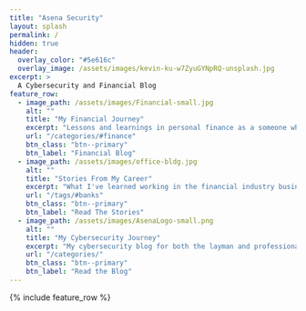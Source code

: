 ```yaml
---
title: "Asena Security"
layout: splash
permalink: /
hidden: true
header:
  overlay_color: "#5e616c"
  overlay_image: /assets/images/kevin-ku-w7ZyuGYNpRQ-unsplash.jpg
excerpt: >
  A Cybersecurity and Financial Blog
feature_row:
  - image_path: /assets/images/Financial-small.jpg
    alt: ""
    title: "My Financial Journey"
    excerpt: "Lessons and learnings in personal finance as a someone who hated finance but learned to like it."
    url: "/categories/#finance"
    btn_class: "btn--primary"
    btn_label: "Financial Blog"
  - image_path: /assets/images/office-bldg.jpg
    alt: ""
    title: "Stories From My Career"
    excerpt: "What I've learned working in the financial industry business for over 17 years"
    url: "/tags/#banks"
    btn_class: "btn--primary"
    btn_label: "Read The Stories"
  - image_path: /assets/images/AsenaLogo-small.png
    alt: ""
    title: "My Cybersecurity Journey"
    excerpt: "My cybersecurity blog for both the layman and professionals"
    url: "/categories/"
    btn_class: "btn--primary"
    btn_label: "Read the Blog"      
---
```


{% include feature_row %}
